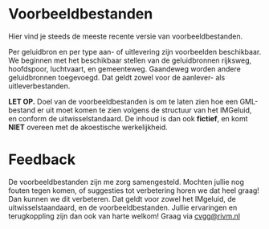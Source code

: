 # Voorbeeldbestanden

Hier vind je steeds de meeste recente versie van voorbeeldbestanden.  

Per geluidbron en per type aan- of uitlevering zijn voorbeelden beschikbaar. We beginnen met het beschikbaar stellen van de geluidbronnen rijksweg, hoofdspoor, luchtvaart, en gemeenteweg. Gaandeweg worden andere geluidbronnen toegevoegd. Dat geldt zowel voor de aanlever- als uitleverbestanden.

**LET OP.** Doel van de voorbeeldbestanden is om te laten zien hoe een GML-bestand er uit moet komen te zien volgens de structuur van het IMGeluid, en conform de uitwisselstandaard. De inhoud is dan ook **fictief**, en komt **NIET** overeen met de akoestische werkelijkheid.

# Feedback

De voorbeeldbestanden zijn me zorg samengesteld. Mochten jullie nog fouten tegen komen, of suggesties tot verbetering horen we dat heel graag! Dan kunnen we dit verbeteren. Dat geldt voor zowel het IMgeluid, de uitwisselstaandaard, en de voorbeeldbestanden. Jullie ervaringen en terugkoppling zijn dan ook van harte welkom! Graag via cvgg@rivm.nl
